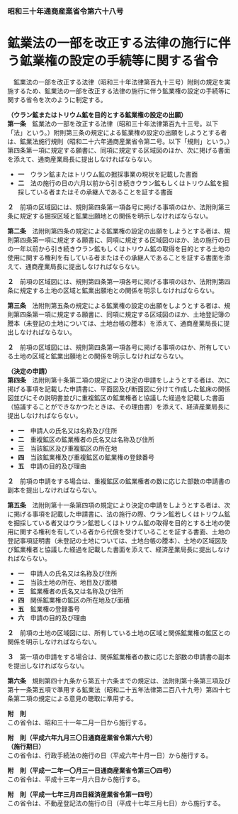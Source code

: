### 昭和三十年通商産業省令第六十八号  
# 鉱業法の一部を改正する法律の施行に伴う鉱業権の設定の手続等に関する省令  
　鉱業法の一部を改正する法律（昭和三十年法律第百九十三号）附則の規定を実施するため、鉱業法の一部を改正する法律の施行に伴う鉱業権の設定の手続等に関する省令を次のように制定する。  
  
**（ウラン鉱またはトリウム鉱を目的とする鉱業権の設定の出願）**  
**第一条**　鉱業法の一部を改正する法律（昭和三十年法律第百九十三号。以下「法」という。）附則第三条の規定による鉱業権の設定の出願をしようとする者は、鉱業法施行規則（昭和二十六年通商産業省令第二号。以下「規則」という。）第四条第一項に規定する願書に、同項に規定する区域図のほか、次に掲げる書面を添えて、通商産業局長に提出しなければならない。  
* **一**　ウラン鉱またはトリウム鉱の掘採事業の現状を記載した書面  
* **二**　法の施行の日の六月以前から引き続きウラン鉱もしくはトリウム鉱を掘採している者またはその承継人であることを証する書面  
  
**２**　前項の区域図には、規則第四条第一項各号に掲げる事項のほか、法附則第三条に規定する掘採区域と鉱業出願地との関係を明示しなければならない。  
  
**第二条**　法附則第四条の規定による鉱業権の設定の出願をしようとする者は、規則第四条第一項に規定する願書に、同項に規定する区域図のほか、法の施行の日の一年以前から引き続きウラン鉱もしくはトリウム鉱の取得を目的とする土地の使用に関する権利を有している者またはその承継人であることを証する書面を添えて、通商産業局長に提出しなければならない。  
  
**２**　前項の区域図には、規則第四条第一項各号に掲げる事項のほか、法附則第四条に規定する土地の区域と鉱業出願地との関係を明示しなければならない。  
  
**第三条**　法附則第五条の規定による鉱業権の設定の出願をしようとする者は、規則第四条第一項に規定する願書に、同項に規定する区域図のほか、土地登記簿の謄本（未登記の土地については、土地台帳の謄本）を添えて、通商産業局長に提出しなければならない。  
  
**２**　前項の区域図には、規則第四条第一項各号に掲げる事項のほか、所有している土地の区域と鉱業出願地との関係を明示しなければならない。  
  
**（決定の申請）**  
**第四条**　法附則第十条第二項の規定により決定の申請をしようとする者は、次に掲げる事項を記載した申請書に、平面図及び断面図に分けて作成した鉱床の関係図並びにその説明書並びに重複鉱区の鉱業権者と協議した経過を記載した書面（協議することができなかつたときは、その理由書）を添えて、経済産業局長に提出しなければならない。  
* **一**　申請人の氏名又は名称及び住所  
* **二**　重複鉱区の鉱業権者の氏名又は名称及び住所  
* **三**　当該鉱区及び重複鉱区の所在地  
* **四**　当該鉱業権及び重複鉱区の鉱業権の登録番号  
* **五**　申請の目的及び理由  
  
**２**　前項の申請をする場合は、重複鉱区の鉱業権者の数に応じた部数の申請書の副本を提出しなければならない。  
  
**第五条**　法附則第十一条第四項の規定により決定の申請をしようとする者は、次に掲げる事項を記載した申請書に、法の施行の際、ウラン鉱若しくはトリウム鉱を掘採している者又はウラン鉱若しくはトリウム鉱の取得を目的とする土地の使用に関する権利を有している者から代償を受けていることを証する書面、土地の登記事項証明書（未登記の土地については、土地台帳の謄本）、土地の区域図及び鉱業権者と協議した経過を記載した書面を添えて、経済産業局長に提出しなければならない。  
* **一**　申請人の氏名又は名称及び住所  
* **二**　当該土地の所在、地目及び面積  
* **三**　鉱業権者の氏名又は名称及び住所  
* **四**　関係鉱業権の鉱区の所在地及び面積  
* **五**　鉱業権の登録番号  
* **六**　申請の目的及び理由  
  
**２**　前項の土地の区域図には、所有している土地の区域と関係鉱業権の鉱区との関係を明示しなければならない。  
  
**３**　第一項の申請をする場合は、関係鉱業権者の数に応じた部数の申請書の副本を提出しなければならない。  
  
**第六条**　規則第四十九条から第五十六条までの規定は、法附則第十条第三項及び第十一条第五項で準用する鉱業法（昭和二十五年法律第二百八十九号）第四十七条第二項の規定による意見の聴取に準用する。  
  
**附　則**  
この省令は、昭和三十一年二月一日から施行する。  
  
**附　則（平成六年九月三〇日通商産業省令第六六号）**  
**（施行期日）**  
この省令は、行政手続法の施行の日（平成六年十月一日）から施行する。  
  
**附　則（平成一二年一〇月三一日通商産業省令第三〇四号）**  
この省令は、平成十三年一月六日から施行する。  
  
**附　則（平成一七年三月四日経済産業省令第一四号）**  
この省令は、不動産登記法の施行の日（平成十七年三月七日）から施行する。  
  
